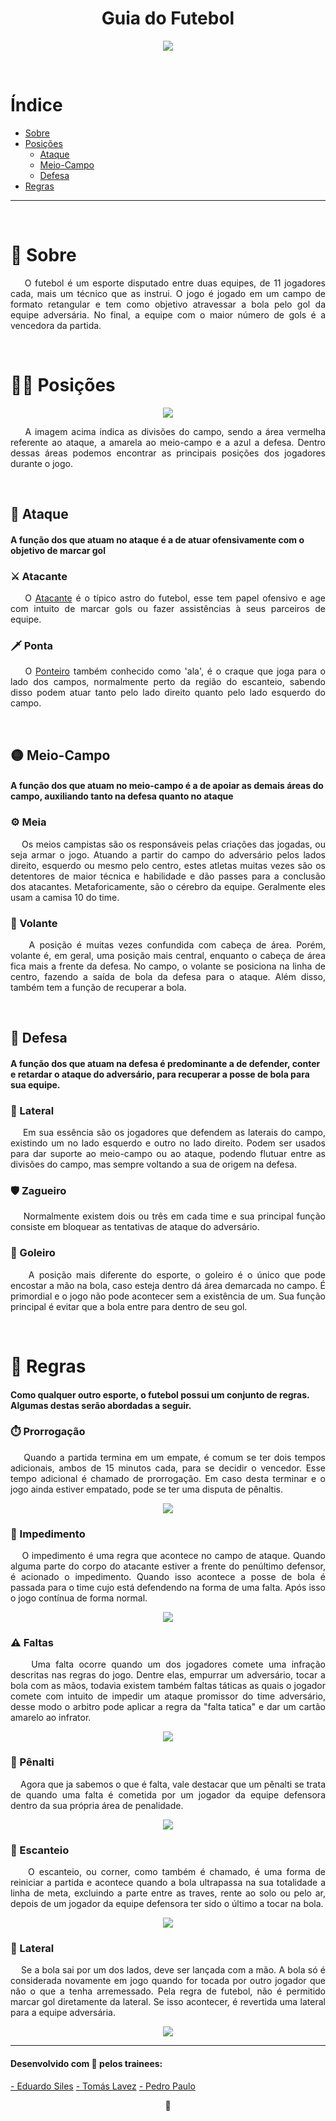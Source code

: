 <h1 align = "center"> Guia do Futebol</h1>

<p align = "center"><img src = "https://i.imgur.com/z8QoPiT.jpg"></p>

<br>

# Índice

- [Sobre](#🤔-sobre)
- [Posições](#🏃‍♂️-posições)
  - [Ataque](#🔴-ataque)
  - [Meio-Campo](#🟡-meio-campo)
  - [Defesa](#🔵-defesa)
- [Regras](#📖-regras)

---

<br>

# 🤔 Sobre

<p align="justify">&nbsp;&nbsp;&nbsp;&nbsp;O futebol é um esporte disputado entre duas equipes, de 11 jogadores cada, mais um técnico que as instrui. O jogo é jogado em um campo de formato retangular e tem como objetivo atravessar a bola pelo gol da equipe adversária. No final, a equipe com o maior número de gols é a vencedora da partida.</p>

<br>

# 🏃‍♂️ Posições

<p align = "center"> <img src = "https://ik.imagekit.io/tomlavez/setores-transformed.jpeg?updatedAt=1704852698620"> <p>

<p align="justify">&nbsp;&nbsp;&nbsp;&nbsp;A imagem acima indica as divisões do campo, sendo a área vermelha referente ao ataque, a amarela ao meio-campo e a azul a defesa. Dentro dessas áreas podemos encontrar as principais posições dos jogadores durante o jogo.</p>

<br>

## 🔴 Ataque

#### A função dos que atuam no ataque é a de atuar ofensivamente com o objetivo de marcar gol

### ⚔️ Atacante

<p align="justify">&nbsp;&nbsp;&nbsp;&nbsp;O <a href="https://pt.wikipedia.org/wiki/Atacante_(futebol)">Atacante</a> é o típico astro do futebol, esse tem papel ofensivo e age com intuito de marcar gols ou fazer assistências à seus parceiros de equipe.</p>

### 🗡️ Ponta

<p align="justify">&nbsp;&nbsp;&nbsp;&nbsp;O <a href="https://pt.wikipedia.org/wiki/Ponteiro_(futebol)"> Ponteiro</a> também conhecido como 'ala', é o craque que joga para o lado dos campos, normalmente perto da região do escanteio, sabendo disso podem atuar tanto pelo lado direito quanto pelo lado esquerdo do campo.</p>

<br>

## 🟡 Meio-Campo

#### A função dos que atuam no meio-campo é a de apoiar as demais áreas do campo, auxiliando tanto na defesa quanto no ataque

### ⚙️ Meia

<p align="justify">&nbsp;&nbsp;&nbsp;&nbsp;Os meios campistas são os responsáveis pelas criações das jogadas, ou seja armar o jogo. Atuando a partir do campo do adversário pelos lados direito, esquerdo ou mesmo pelo centro, estes atletas muitas vezes são os detentores de maior técnica e habilidade e dão passes para a conclusão dos atacantes. Metaforicamente, são o cérebro da equipe. Geralmente eles usam a camisa 10 do time.</p>

### 🔗 Volante

<p align="justify">&nbsp;&nbsp;&nbsp;&nbsp;A posição é muitas vezes confundida com cabeça de área. Porém, volante é, em geral, uma posição mais central, enquanto o cabeça de área fica mais a frente da defesa. No campo, o volante se posiciona na linha de centro, fazendo a saída de bola da defesa para o ataque. Além disso, também tem a função de recuperar a bola.</p>

<br>

## 🔵 Defesa

#### A função dos que atuam na defesa é predominante a de defender, conter e retardar o ataque do adversário, para recuperar a posse de bola para sua equipe.

### 💨 Lateral

<p align="justify">&nbsp;&nbsp;&nbsp;&nbsp;Em sua essência são os jogadores que defendem as laterais do campo, existindo um no lado esquerdo e outro no lado direito. Podem ser usados para dar suporte ao meio-campo ou ao ataque, podendo flutuar entre as divisões do campo, mas sempre voltando a sua de origem na defesa.</p>

### 🛡️ Zagueiro

<p align="justify">&nbsp;&nbsp;&nbsp;&nbsp;Normalmente existem dois ou três em cada time e sua principal função consiste em bloquear as tentativas de ataque do adversário.</p>

### 🧤 Goleiro

<p align="justify">&nbsp;&nbsp;&nbsp;&nbsp;A posição mais diferente do esporte, o goleiro é o único que pode encostar a mão na bola, caso esteja dentro dá área demarcada no campo. É primordial e o jogo não pode acontecer sem a existência de um. Sua função principal é evitar que a bola entre para dentro de seu gol.</p>

<br>

# 📖 Regras

#### Como qualquer outro esporte, o futebol possui um conjunto de regras. Algumas destas serão abordadas a seguir.

### ⏱️ Prorrogação

<p align="justify">&nbsp;&nbsp;&nbsp;&nbsp;Quando a partida termina em um empate, é comum se ter dois tempos adicionais, ambos de 15 minutos cada, para se decidir o vencedor. Esse tempo adicional é chamado de prorrogação. Em caso desta terminar e o jogo ainda estiver empatado, pode se ter uma disputa de pênaltis.</p>
<p align = "center"><img src = "https://i.imgur.com/uCc9vcw.gif"></p>

### 🏁 Impedimento

 <p align="justify">&nbsp;&nbsp;&nbsp;&nbsp;O impedimento é uma regra que acontece no campo de ataque. Quando alguma parte do corpo do atacante estiver a frente do penúltimo defensor, é acionado o impedimento. Quando isso acontece a posse de bola é passada para o time cujo está defendendo na forma de uma falta. Após isso o jogo contínua de forma normal.</p>
 <p align = "center"><img src = "https://i.imgur.com/NGVAVpe.gif"></p>

### ⚠️ Faltas

<p align="justify">&nbsp;&nbsp;&nbsp;&nbsp;Uma falta ocorre quando um dos jogadores comete uma infração descritas nas regras do jogo. Dentre elas, empurrar um adversário, tocar a bola com as mãos, todavia existem também faltas táticas as quais o jogador comete com intuito de impedir um ataque promissor do time adversário, desse modo o arbitro pode aplicar a regra da "falta tatica" e dar um cartão amarelo ao infrator.</p>
<p align = "center"><img src = "https://i.imgur.com/N6a1BYP.gif"></p>

### 🧤 Pênalti

<p align="justify">&nbsp;&nbsp;&nbsp;&nbsp;Agora que ja sabemos o que é falta, vale destacar que um pênalti se trata de quando uma falta é cometida por um jogador da equipe defensora dentro da sua própria área de penalidade.</p>
<p align = "center"><img src = "https://i.imgur.com/EJdR8DS.gif"></p>

### 🚩 Escanteio

<p align="justify">&nbsp;&nbsp;&nbsp;&nbsp;O escanteio, ou corner, como também é chamado, é uma forma de reiniciar a partida e acontece quando a bola ultrapassa na sua totalidade a linha de meta, excluindo a parte entre as traves, rente ao solo ou pelo ar, depois de um jogador da equipe defensora ter sido o último a tocar na bola.</p>
<p align = "center"><img src = "https://i.imgur.com/aSIe6ja.gif"></p>

### 🫸 Lateral

<p align="justify">&nbsp;&nbsp;&nbsp;&nbsp;Se a bola sai por um dos lados, deve ser lançada com a mão. A bola só é considerada novamente em jogo quando for tocada por outro jogador que não o que a tenha arremessado. Pela regra de futebol, não é permitido marcar gol diretamente da lateral. Se isso acontecer, é revertida uma lateral para a equipe adversária.</p>
<p align = "center"><img src = "https://i.imgur.com/8e7bVWJ.gif"></p>

---

#### Desenvolvido com 💙 pelos trainees:

<a href="https://github.com/edusiles">- Eduardo Siles</a>
<a href="https://github.com/tomlavez">- Tomás Lavez</a>
<a href="https://github.com/pedropmoreira">- Pedro Paulo</a>

<p align="center">🦘</p>
